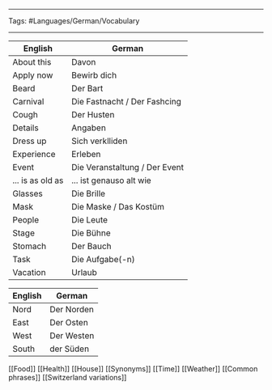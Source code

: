 ___
Tags: #Languages/German/Vocabulary 
___
English | German
------------ | ------------
About this | Davon
Apply now | Bewirb dich
Beard | Der Bart
Carnival | Die Fastnacht / Der Fashcing
Cough | Der Husten
Details | Angaben
Dress up | Sich verklliden
Experience | Erleben
Event | Die Veranstaltung / Der Event
... is as old as | ... ist genauso alt wie
Glasses | Die Brille
Mask | Die Maske / Das Kostüm
People | Die Leute
Stage | Die Bühne
Stomach | Der Bauch
Task | Die Aufgabe(-n)
Vacation | Urlaub


English | German
------------ | ------------
Nord | Der Norden
East | Der Osten
West | Der Westen
South | der Süden


[[Food]] [[Health]] [[House]] [[Synonyms]] [[Time]] [[Weather]] [[Common phrases]] [[Switzerland variations]]